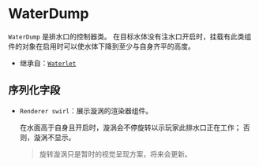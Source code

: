 # WaterDump

`WaterDump` 是排水口的控制器类。
在目标水体没有注水口开启时，挂载有此类组件的对象在启用时可以使水体下降到至少与自身齐平的高度。

- 继承自：[`Waterlet`](Waterlet.md)

## 序列化字段

- `Renderer swirl`：展示漩涡的渲染器组件。

	在水面高于自身且开启时，漩涡会不停旋转以示玩家此排水口正在工作；
	否则，漩涡不显示。

	> 旋转漩涡只是暂时的视觉呈现方案，将来会更新。